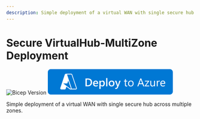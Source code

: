 ```yaml
---
description: Simple deployment of a virtual WAN with single secure hub across multiple zones.
---
```


#  Secure VirtualHub-MultiZone Deployment

![Bicep Version](https://azurequickstartsservice.blob.core.windows.net/badges/quickstarts/microsoft.network/virtual-wan/BicepVersion.svg)
[![Deploy To Azure](https://raw.githubusercontent.com/Azure/azure-quickstart-templates/master/1-CONTRIBUTION-GUIDE/images/deploytoazure.svg?sanitize=true)](https://portal.azure.com/#create/Microsoft.Template/uri/https%3A%2F%2Fraw.githubusercontent.com%2FAzure%2Fazure-quickstart-templates%2Fmaster%2Fquickstarts%2Fmicrosoft.network%2Fvirtual-wan%2Fazuredeploy.json)

Simple deployment of a virtual WAN with single secure hub across multiple zones.
